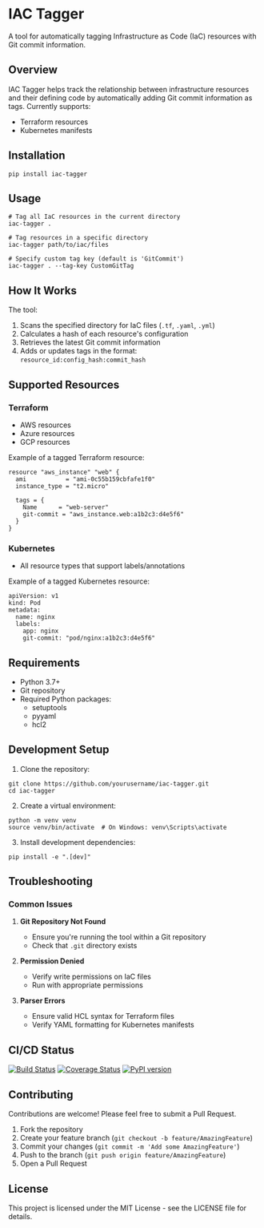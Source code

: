 # IAC Tagger

A tool for automatically tagging Infrastructure as Code (IaC) resources with Git commit information.

## Overview

IAC Tagger helps track the relationship between infrastructure resources and their defining code by automatically adding Git commit information as tags. Currently supports:
- Terraform resources
- Kubernetes manifests

## Installation

```
pip install iac-tagger
```

## Usage

```
# Tag all IaC resources in the current directory
iac-tagger .

# Tag resources in a specific directory
iac-tagger path/to/iac/files

# Specify custom tag key (default is 'GitCommit')
iac-tagger . --tag-key CustomGitTag
```

## How It Works

The tool:
1. Scans the specified directory for IaC files (`.tf`, `.yaml`, `.yml`)
2. Calculates a hash of each resource's configuration
3. Retrieves the latest Git commit information
4. Adds or updates tags in the format: `resource_id:config_hash:commit_hash`

## Supported Resources

### Terraform
- AWS resources
- Azure resources
- GCP resources

Example of a tagged Terraform resource:
```
resource "aws_instance" "web" {
  ami           = "ami-0c55b159cbfafe1f0"
  instance_type = "t2.micro"

  tags = {
    Name      = "web-server"
    git-commit = "aws_instance.web:a1b2c3:d4e5f6"
  }
}
```

### Kubernetes
- All resource types that support labels/annotations

Example of a tagged Kubernetes resource:
```
apiVersion: v1
kind: Pod
metadata:
  name: nginx
  labels:
    app: nginx
    git-commit: "pod/nginx:a1b2c3:d4e5f6"
```

## Requirements

- Python 3.7+
- Git repository
- Required Python packages:
  - setuptools
  - pyyaml
  - hcl2

## Development Setup

1. Clone the repository:
```
git clone https://github.com/yourusername/iac-tagger.git
cd iac-tagger
```

2. Create a virtual environment:
```
python -m venv venv
source venv/bin/activate  # On Windows: venv\Scripts\activate
```

3. Install development dependencies:
```
pip install -e ".[dev]"
```

## Troubleshooting

### Common Issues

1. **Git Repository Not Found**
   - Ensure you're running the tool within a Git repository
   - Check that `.git` directory exists

2. **Permission Denied**
   - Verify write permissions on IaC files
   - Run with appropriate permissions

3. **Parser Errors**
   - Ensure valid HCL syntax for Terraform files
   - Verify YAML formatting for Kubernetes manifests

## CI/CD Status

[![Build Status](https://github.com/yourusername/iac-tagger/workflows/CI/badge.svg)](https://github.com/yourusername/iac-tagger/actions)
[![Coverage Status](https://coveralls.io/repos/github/yourusername/iac-tagger/badge.svg?branch=main)](https://coveralls.io/github/yourusername/iac-tagger?branch=main)
[![PyPI version](https://badge.fury.io/py/iac-tagger.svg)](https://badge.fury.io/py/iac-tagger)

## Contributing

Contributions are welcome! Please feel free to submit a Pull Request.

1. Fork the repository
2. Create your feature branch (`git checkout -b feature/AmazingFeature`)
3. Commit your changes (`git commit -m 'Add some AmazingFeature'`)
4. Push to the branch (`git push origin feature/AmazingFeature`)
5. Open a Pull Request

## License

This project is licensed under the MIT License - see the LICENSE file for details.

